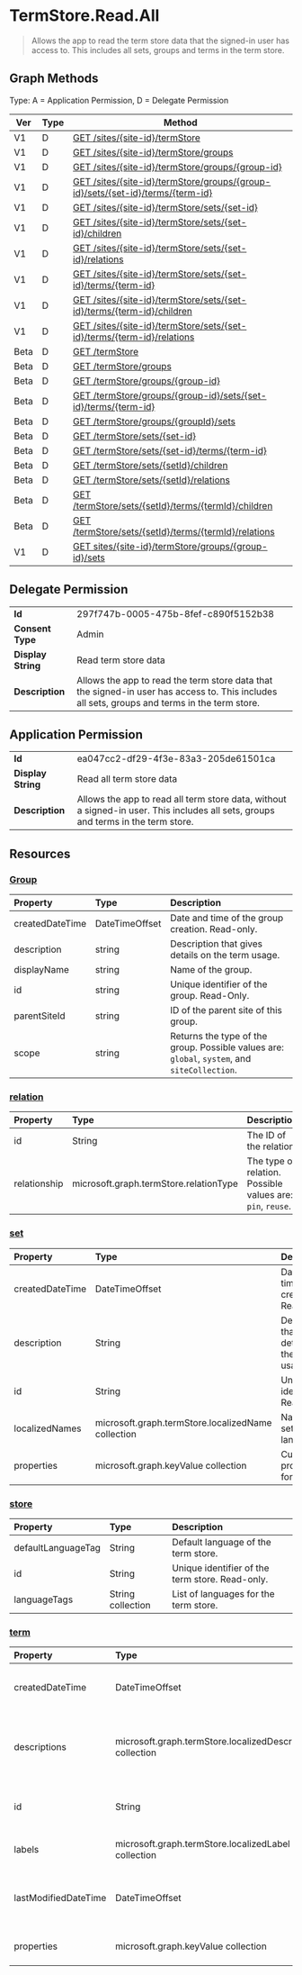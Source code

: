 # TermStore.Read.All

> Allows the app to read the term store data that the signed-in user has access to. This includes all sets, groups and terms in the term store.
## Graph Methods

Type: A = Application Permission, D = Delegate Permission

|Ver|Type|Method|
|-------|----|------|
|V1|D|[GET /sites/{site-id}/termStore](https://docs.microsoft.com/graph/api/termstore-store-get?view=graph-rest-1.0&tabs=http)|
|V1|D|[GET /sites/{site-id}/termStore/groups](https://docs.microsoft.com/graph/api/termstore-list-groups?view=graph-rest-1.0&tabs=http)|
|V1|D|[GET /sites/{site-id}/termStore/groups/{group-id}](https://docs.microsoft.com/graph/api/termstore-group-get?view=graph-rest-1.0&tabs=http)|
|V1|D|[GET /sites/{site-id}/termStore/groups/{group-id}/sets/{set-id}/terms/{term-id}](https://docs.microsoft.com/graph/api/termstore-term-get?view=graph-rest-1.0&tabs=http)|
|V1|D|[GET /sites/{site-id}/termStore/sets/{set-id}](https://docs.microsoft.com/graph/api/termstore-set-get?view=graph-rest-1.0&tabs=http)|
|V1|D|[GET /sites/{site-id}/termStore/sets/{set-id}/children](https://docs.microsoft.com/graph/api/termstore-term-list-children?view=graph-rest-1.0&tabs=http)|
|V1|D|[GET /sites/{site-id}/termStore/sets/{set-id}/relations](https://docs.microsoft.com/graph/api/termstore-term-list-relations?view=graph-rest-1.0&tabs=http)|
|V1|D|[GET /sites/{site-id}/termStore/sets/{set-id}/terms/{term-id}](https://docs.microsoft.com/graph/api/termstore-term-get?view=graph-rest-1.0&tabs=http)|
|V1|D|[GET /sites/{site-id}/termStore/sets/{set-id}/terms/{term-id}/children](https://docs.microsoft.com/graph/api/termstore-term-list-children?view=graph-rest-1.0&tabs=http)|
|V1|D|[GET /sites/{site-id}/termStore/sets/{set-id}/terms/{term-id}/relations](https://docs.microsoft.com/graph/api/termstore-term-list-relations?view=graph-rest-1.0&tabs=http)|
|Beta|D|[GET /termStore](https://docs.microsoft.com/graph/api/termstore-store-get?view=graph-rest-beta&tabs=http)|
|Beta|D|[GET /termStore/groups](https://docs.microsoft.com/graph/api/termstore-list-groups?view=graph-rest-beta&tabs=http)|
|Beta|D|[GET /termStore/groups/{group-id}](https://docs.microsoft.com/graph/api/termstore-group-get?view=graph-rest-beta&tabs=http)|
|Beta|D|[GET /termStore/groups/{group-id}/sets/{set-id}/terms/{term-id}](https://docs.microsoft.com/graph/api/termstore-term-get?view=graph-rest-beta&tabs=http)|
|Beta|D|[GET /termStore/groups/{groupId}/sets](https://docs.microsoft.com/graph/api/termstore-group-list-sets?view=graph-rest-beta&tabs=http)|
|Beta|D|[GET /termStore/sets/{set-id}](https://docs.microsoft.com/graph/api/termstore-set-get?view=graph-rest-beta&tabs=http)|
|Beta|D|[GET /termStore/sets/{set-id}/terms/{term-id}](https://docs.microsoft.com/graph/api/termstore-term-get?view=graph-rest-beta&tabs=http)|
|Beta|D|[GET /termStore/sets/{setId}/children](https://docs.microsoft.com/graph/api/termstore-term-list-children?view=graph-rest-beta&tabs=http)|
|Beta|D|[GET /termStore/sets/{setId}/relations](https://docs.microsoft.com/graph/api/termstore-term-list-relations?view=graph-rest-beta&tabs=http)|
|Beta|D|[GET /termStore/sets/{setId}/terms/{termId}/children](https://docs.microsoft.com/graph/api/termstore-term-list-children?view=graph-rest-beta&tabs=http)|
|Beta|D|[GET /termStore/sets/{setId}/terms/{termId}/relations](https://docs.microsoft.com/graph/api/termstore-term-list-relations?view=graph-rest-beta&tabs=http)|
|V1|D|[GET sites/{site-id}/termStore/groups/{group-id}/sets](https://docs.microsoft.com/graph/api/termstore-group-list-sets?view=graph-rest-1.0&tabs=http)|
## Delegate Permission
|||
|-|-|
|**Id**|297f747b-0005-475b-8fef-c890f5152b38|
|**Consent Type**|Admin|
|**Display String**|Read term store data|
|**Description**|Allows the app to read the term store data that the signed-in user has access to. This includes all sets, groups and terms in the term store.|
## Application Permission
|||
|-|-|
|**Id**|ea047cc2-df29-4f3e-83a3-205de61501ca|
|**Display String**|Read all term store data|
|**Description**|Allows the app to read all term store data, without a signed-in user. This includes all sets, groups and terms in the term store.|
## Resources
### [Group ](https://docs.microsoft.com/graph/api/resources/termstore-group?view=graph-rest-1.0&tabs=http)
| Property             | Type               | Description                        |
|:---------------------|:-------------------|:------------------------------------
| createdDateTime      | DateTimeOffset     | Date and time of the group creation. Read-only. |
| description          | string             | Description that gives details on the term usage. |
| displayName          | string             | Name of the group. |
| id                   | string             | Unique identifier of the group. Read-Only. |
| parentSiteId         | string             | ID of the parent site of this group. |
| scope                | string             | Returns the type of the group. Possible values are: `global`, `system`, and `siteCollection`. |
### [relation ](https://docs.microsoft.com/graph/api/resources/termstore-relation?view=graph-rest-1.0&tabs=http)
|Property|Type|Description|
|:---|:---|:---|
|id|String|The ID of the relation.|
|relationship|microsoft.graph.termStore.relationType|The type of relation. Possible values are: `pin`, `reuse`.|
### [set ](https://docs.microsoft.com/graph/api/resources/termstore-set?view=graph-rest-1.0&tabs=http)
|Property|Type|Description|
|:---|:---|:---|
|createdDateTime|DateTimeOffset|Date and time of set creation. Read-only.|
|description|String|Description that gives details on the term usage.|
|id|String|Unique identifier. Read-only.|
|localizedNames|microsoft.graph.termStore.localizedName collection|Name of the set for each languageTag.|
|properties|microsoft.graph.keyValue collection|Custom properties for the set.|
### [store ](https://docs.microsoft.com/graph/api/resources/termstore-store?view=graph-rest-1.0&tabs=http)
|Property|Type|Description|
|:---|:---|:---|
|defaultLanguageTag | String | Default language of the term store.|
|id|String | Unique identifier of the term store. Read-only.|
|languageTags | String collection | List of languages for the term store.|
### [term ](https://docs.microsoft.com/graph/api/resources/termstore-term?view=graph-rest-1.0&tabs=http)
|Property|Type|Description|
|:---|:---|:---|
|createdDateTime|DateTimeOffset|Date and time of term creation. Read-only.|
|descriptions|microsoft.graph.termStore.localizedDescription collection|Description about term that is dependent on the languageTag.|
|id|String|Unique identifier of term. Read-Only.|
|labels|microsoft.graph.termStore.localizedLabel collection|Label metadata for a term.|
|lastModifiedDateTime|DateTimeOffset|Last date and time of term modification. Read-only.|
|properties|microsoft.graph.keyValue collection|Collection of properties on the term.|
